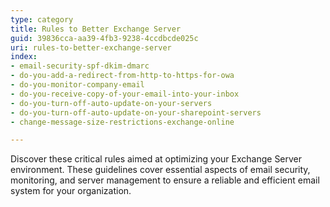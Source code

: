 ```yaml
---
type: category
title: Rules to Better Exchange Server
guid: 39836cca-aa39-4fb3-9238-4ccdbcde025c
uri: rules-to-better-exchange-server
index:
- email-security-spf-dkim-dmarc
- do-you-add-a-redirect-from-http-to-https-for-owa
- do-you-monitor-company-email
- do-you-receive-copy-of-your-email-into-your-inbox
- do-you-turn-off-auto-update-on-your-servers
- do-you-turn-off-auto-update-on-your-sharepoint-servers
- change-message-size-restrictions-exchange-online

---
```

 
Discover these critical rules aimed at optimizing your Exchange Server environment. These guidelines cover essential aspects of email security, monitoring, and server management to ensure a reliable and efficient email system for your organization.
